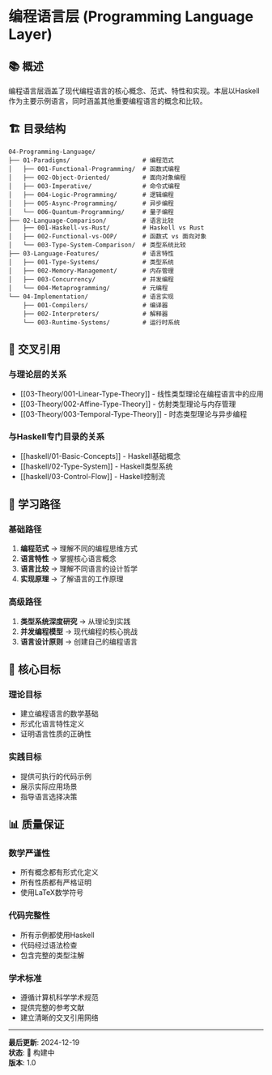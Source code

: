 # 编程语言层 (Programming Language Layer)

## 📚 概述

编程语言层涵盖了现代编程语言的核心概念、范式、特性和实现。本层以Haskell作为主要示例语言，同时涵盖其他重要编程语言的概念和比较。

## 🏗️ 目录结构

```
04-Programming-Language/
├── 01-Paradigms/                    # 编程范式
│   ├── 001-Functional-Programming/  # 函数式编程
│   ├── 002-Object-Oriented/         # 面向对象编程
│   ├── 003-Imperative/              # 命令式编程
│   ├── 004-Logic-Programming/       # 逻辑编程
│   ├── 005-Async-Programming/       # 异步编程
│   └── 006-Quantum-Programming/     # 量子编程
├── 02-Language-Comparison/          # 语言比较
│   ├── 001-Haskell-vs-Rust/         # Haskell vs Rust
│   ├── 002-Functional-vs-OOP/       # 函数式 vs 面向对象
│   └── 003-Type-System-Comparison/  # 类型系统比较
├── 03-Language-Features/            # 语言特性
│   ├── 001-Type-Systems/            # 类型系统
│   ├── 002-Memory-Management/       # 内存管理
│   ├── 003-Concurrency/             # 并发编程
│   └── 004-Metaprogramming/         # 元编程
└── 04-Implementation/               # 语言实现
    ├── 001-Compilers/               # 编译器
    ├── 002-Interpreters/            # 解释器
    └── 003-Runtime-Systems/         # 运行时系统
```

## 🔗 交叉引用

### 与理论层的关系

- [[03-Theory/001-Linear-Type-Theory]] - 线性类型理论在编程语言中的应用
- [[03-Theory/002-Affine-Type-Theory]] - 仿射类型理论与内存管理
- [[03-Theory/003-Temporal-Type-Theory]] - 时态类型理论与异步编程

### 与Haskell专门目录的关系

- [[haskell/01-Basic-Concepts]] - Haskell基础概念
- [[haskell/02-Type-System]] - Haskell类型系统
- [[haskell/03-Control-Flow]] - Haskell控制流

## 📖 学习路径

### 基础路径

1. **编程范式** → 理解不同的编程思维方式
2. **语言特性** → 掌握核心语言概念
3. **语言比较** → 理解不同语言的设计哲学
4. **实现原理** → 了解语言的工作原理

### 高级路径

1. **类型系统深度研究** → 从理论到实践
2. **并发编程模型** → 现代编程的核心挑战
3. **语言设计原则** → 创建自己的编程语言

## 🎯 核心目标

### 理论目标

- 建立编程语言的数学基础
- 形式化语言特性定义
- 证明语言性质的正确性

### 实践目标

- 提供可执行的代码示例
- 展示实际应用场景
- 指导语言选择决策

## 📊 质量保证

### 数学严谨性

- 所有概念都有形式化定义
- 所有性质都有严格证明
- 使用LaTeX数学符号

### 代码完整性

- 所有示例都使用Haskell
- 代码经过语法检查
- 包含完整的类型注解

### 学术标准

- 遵循计算机科学学术规范
- 提供完整的参考文献
- 建立清晰的交叉引用网络

---

**最后更新**: 2024-12-19  
**状态**: 🚧 构建中  
**版本**: 1.0
